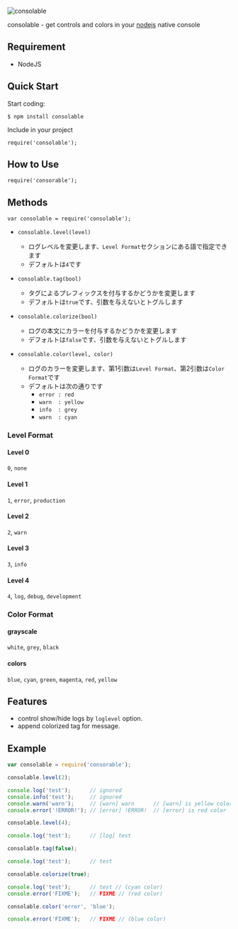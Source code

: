 ![consolable](https://photos-5.dropbox.com/t/0/AAB_l0JQJIfJOBc1zYBQieE1CL1bNnsPhGsSBongoeH9rA/10/112615465/jpeg/32x32/2/1350468000/0/2/consolable.jpg/szivIHnEjJL7rh-JGHZmla-UAHju7Wy6BM52vvOX8nY?size=800x600)

  consolable - get controls and colors in your [nodejs](http://nodejs.org) native console


## Requirement

  * NodeJS


## Quick Start

  Start coding:

    $ npm install consolable

  Include in your project

    require('consolable');


## How to Use

    require('consorable');


## Methods

    var consolable = require('consolable');

* `consolable.level(level)`
  * ログレベルを変更します、`Level Format`セクションにある語で指定できます
  * デフォルトは`4`です

* `consolable.tag(bool)`
  * タグによるプレフィックスを付与するかどうかを変更します
  * デフォルトは`true`です、引数を与えないとトグルします

* `consolable.colorize(bool)`
  * ログの本文にカラーを付与するかどうかを変更します
  * デフォルトは`false`です、引数を与えないとトグルします

* `consolable.color(level, color)`
  * ログのカラーを変更します、第1引数は`Level Format`、第2引数は`Color Format`です
  * デフォルトは次の通りです
    * `error : red`
    * `warn  : yellow`
    * `info  : grey`
    * `warn  : cyan`

### Level Format

#### Level 0

  `0`, `none`

#### Level 1

  `1`, `error`, `production`

#### Level 2

  `2`, `warn`

#### Level 3

  `3`, `info`

#### Level 4

  `4`, `log`, `debug`, `development`


### Color Format

#### grayscale

  `white`, `grey`, `black`

#### colors

  `blue`, `cyan`, `green`, `magenta`, `red`, `yellow`


## Features

  * control show/hide logs by `loglevel` option.
  * append colorized tag for message.


## Example

```js
var consolable = require('consorable');

consolable.level(2);

console.log('test');      // ignored
console.info('test');     // ignored
console.warn('warn');     // [warn] warn      // [warn] is yellow color
console.error('!ERROR!'); // [error] !ERROR!  // [error] is red color

consolable.level(4);

console.log('test');      // [log] test

consolable.tag(false);

console.log('test');      // test

consolable.colorize(true);

console.log('test');      // test // (cyan color)
console.error('FIXME');   // FIXME // (red color)

consolable.color('error', 'blue');

console.error('FIXME');   // FIXME // (blue color)
```
